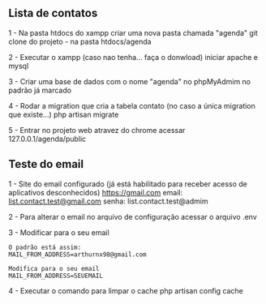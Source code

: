 ## Lista de contatos

1 - Na pasta htdocs do xampp criar uma nova pasta chamada "agenda"
git clone do projeto - na pasta htdocs/agenda

2 - Executar o xampp (caso nao tenha... faça o donwload)
iniciar apache e mysql

3 - Criar uma base de dados com o nome "agenda" no phpMyAdmim no padrão já marcado

4 - Rodar a migration que cria a tabela contato (no caso a única migration que existe...)
php artisan migrate

5 - Entrar no projeto web atravez do chrome
acessar 127.0.0.1/agenda/public

## Teste do email

1 - Site do email configurado (já está habilitado para receber acesso de aplicativos desconhecidos)
https://gmail.com
email: list.contact.test@gmail.com
senha: list.contact.test@admim

2 - Para alterar o email no arquivo de configuração
acessar o arquivo .env

3 - Modificar para o seu email
    
    O padrão está assim:
    MAIL_FROM_ADDRESS=arthurnx98@gmail.com

    Modifica para o seu email
    MAIL_FROM_ADDRESS=SEUEMAIL

4 - Executar o comando para limpar o cache
php artisan config cache